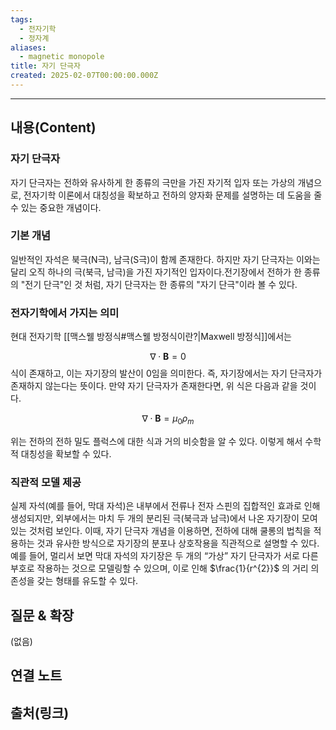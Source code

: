 ```yaml
---
tags:
  - 전자기학
  - 정자계
aliases:
  - magnetic monopole
title: 자기 단극자
created: 2025-02-07T00:00:00.000Z
---
```


---

## 내용(Content)

### 자기 단극자

자기 단극자는 전하와 유사하게 한 종류의 극만을 가진 자기적 입자 또는 가상의 개념으로, 전자기학 이론에서 대칭성을 확보하고 전하의 양자화 문제를 설명하는 데 도움을 줄 수 있는 중요한 개념이다.

### 기본 개념

일반적인 자석은 북극(N극), 남극(S극)이 함께 존재한다. 하지만 자기 단극자는 이와는 달리 오직 하나의 극(북극, 남극)을 가진 자기적인 입자이다.전기장에서 전하가 한 종류의 "전기 단극"인 것 처럼, 자기 단극자는 한 종류의 "자기 단극"이라 볼 수 있다.

### 전자기학에서 가지는 의미

현대 전자기학 [[맥스웰 방정식#맥스웰 방정식이란?|Maxwell 방정식]]에서는

$$
\nabla \cdot \mathbf{B} = 0
$$
식이 존재하고, 이는 자기장의 발산이 0임을 의미한다. 즉, 자기장에서는 자기 단극자가 존재하지 않는다는 뜻이다. 만약 자기 단극자가 존재한다면, 위 식은 다음과 같을 것이다.

$$
\nabla \cdot \mathbf{B} = \mu_{0}\rho_{m}
$$

위는 전하의 전하 밀도 플럭스에 대한 식과 거의 비슷함을 알 수 있다. 이렇게 해서 수학적 대칭성을 확보할 수 있다.

### 직관적 모델 제공

실제 자석(예를 들어, 막대 자석)은 내부에서 전류나 전자 스핀의 집합적인 효과로 인해 생성되지만, 외부에서는 마치 두 개의 분리된 극(북극과 남극)에서 나온 자기장이 모여있는 것처럼 보인다. 이때, 자기 단극자 개념을 이용하면, 전하에 대해 쿨롱의 법칙을 적용하는 것과 유사한 방식으로 자기장의 분포나 상호작용을 직관적으로 설명할 수 있다.  
예를 들어, 멀리서 보면 막대 자석의 자기장은 두 개의 “가상” 자기 단극자가 서로 다른 부호로 작용하는 것으로 모델링할 수 있으며, 이로 인해 $\frac{1}{r^{2}}$ 의 거리 의존성을 갖는 형태를 유도할 수 있다.

## 질문 & 확장

(없음)

## 연결 노트

## 출처(링크)





